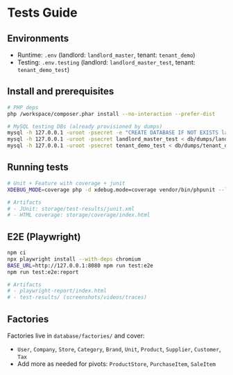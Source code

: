 # Tests Guide

## Environments

- Runtime: `.env` (landlord: `landlord_master`, tenant: `tenant_demo`)
- Testing: `.env.testing` (landlord: `landlord_master_test`, tenant: `tenant_demo_test`)

## Install and prerequisites

```bash
# PHP deps
php /workspace/composer.phar install --no-interaction --prefer-dist

# MySQL testing DBs (already provisioned by dumps)
mysql -h 127.0.0.1 -uroot -psecret -e "CREATE DATABASE IF NOT EXISTS landlord_master_test; CREATE DATABASE IF NOT EXISTS tenant_demo_test;"
mysql -h 127.0.0.1 -uroot -psecret landlord_master_test < db/dumps/landlord_master_test.sql
mysql -h 127.0.0.1 -uroot -psecret tenant_demo_test < db/dumps/tenant_demo_test.sql
```

## Running tests

```bash
# Unit + Feature with coverage + junit
XDEBUG_MODE=coverage php -d xdebug.mode=coverage vendor/bin/phpunit --log-junit=storage/test-results/junit.xml

# Artifacts
# - JUnit: storage/test-results/junit.xml
# - HTML coverage: storage/coverage/index.html
```

## E2E (Playwright)

```bash
npm ci
npx playwright install --with-deps chromium
BASE_URL=http://127.0.0.1:8080 npm run test:e2e
npm run test:e2e:report

# Artifacts
# - playwright-report/index.html
# - test-results/ (screenshots/videos/traces)
```

## Factories

Factories live in `database/factories/` and cover:

- `User`, `Company`, `Store`, `Category`, `Brand`, `Unit`, `Product`, `Supplier`, `Customer`, `Tax`
- Add more as needed for pivots: `ProductStore`, `PurchaseItem`, `SaleItem`

